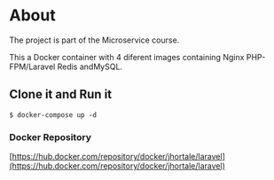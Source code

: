 # About
The project is part of the Microservice course.

This a Docker container with 4 diferent images containing Nginx PHP-FPM/Laravel Redis andMySQL.

## Clone it and Run it
```
$ docker-compose up -d
```

### Docker Repository
[https://hub.docker.com/repository/docker/jhortale/laravel](https://hub.docker.com/repository/docker/jhortale/laravel)


